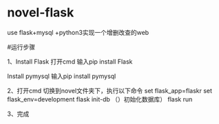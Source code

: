 # novel-flask
use flask+mysql +python3实现一个增删改查的web

#运行步骤


1、Install Flask
   打开cmd 输入pip install Flask
   
   Install pymysql
   输入pip install pymysql


2、打开cmd  切换到novel文件夹下，执行以下命令
    set flask_app=flaskr
    set flask_env=development
    flask init-db （）初始化数据库）
    flask run

3、完成
